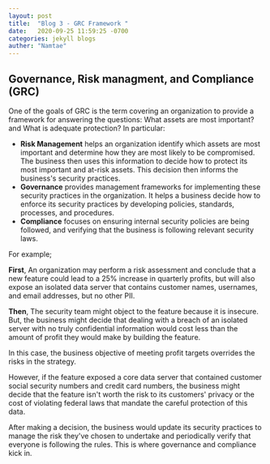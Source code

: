```yaml
---
layout: post
title:  "Blog 3 - GRC Framework "
date:   2020-09-25 11:59:25 -0700
categories: jekyll blogs
auther: "Namtae"
---
```

<html>
    <body>
        <h2>Governance, Risk managment, and Compliance (GRC)</h2>
        <p>One of the goals of GRC is the term covering an organization to provide a framework for answering the questions: What assets are most important? and What is adequate protection? In particular:</p>
        <ul>
            <li><b>Risk Management</b> helps an organization identify which assets are most important and determine how they are most likely to be compromised. The business then uses this information to decide how to protect its most important and at-risk assets. This decision then informs the business's security practices.</li>
            <li><b>Governance</b> provides management frameworks for implementing these security practices in the organization. It helps a business decide how to enforce its security practices by developing policies, standards, processes, and procedures.</li>
            <li><b>Compliance</b> focuses on ensuring internal security policies are being followed, and verifying that the business is following relevant security laws.</li>
        </ul>
        <p>For example;</p>
        <p><b>First</b>, An organization may perform a risk assessment and conclude that a new feature could lead to a 25% increase in quarterly profits, but will also expose an isolated data server that contains customer names, usernames, and email addresses, but no other PII.<p>
        <p><b>Then</b>, The security team might object to the feature because it is insecure. But, the business might decide that dealing with a breach of an isolated server with no truly confidential information would cost less than the amount of profit they would make by building the feature.</p>

<p>In this case, the business objective of meeting profit targets overrides the risks in the strategy.</p>

<p>However, if the feature exposed a core data server that contained customer social security numbers and credit card numbers, the business might decide that the feature isn't worth the risk to its customers' privacy or the cost of violating federal laws that mandate the careful protection of this data.</p>

<p>After making a decision, the business would update its security practices to manage the risk they've chosen to undertake and periodically verify that everyone is following the rules. This is where governance and compliance kick in.</p>
</body>
</html>